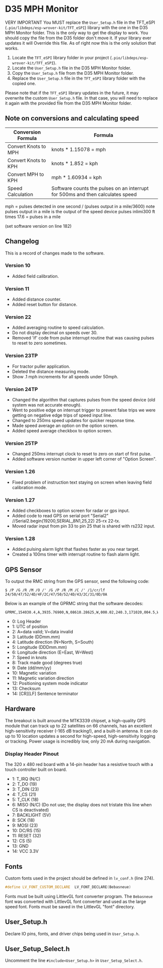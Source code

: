 # D35 MPH Monitor

VERY IMPORTANT
You MUST replace the `User_Setup.h` file in the TFT_eSPI (`.pio/libdeps/esp-wrover-kit/TFT_eSPI`) library with the one in the D35 MPH Monitor folder.  This is the only way to get the display to work. You should copy the file from the D35 folder don't move it. If your library ever updates it will Override this file. As of right now this is the only solution that works.

1. Locate the `TFT_eSPI` library folder in your project (`.pio/libdeps/esp-wrover-kit/TFT_eSPI`).
2. Locate the `User_Setup.h` file in the D35 MPH Monitor folder.
3. Copy the `User_Setup.h` file from the D35 MPH Monitor folder.
4. Replace the `User_Setup.h` file in the `TFT_eSPI` library folder with the copied one.

Please note that if the `TFT_eSPI` library updates in the future, it may overwrite the custom `User_Setup.h` file. In that case, you will need to replace it again with the provided file from the D35 MPH Monitor folder.

## Note on conversions and calculating speed

| Conversion Formula | Formula |
|--------------------|---------|
| Convert Knots to MPH | knots * 1.15078 = mph |
| Convert Knots to KPH | knots * 1.852 = kph |
| Convert MPH to KPH | mph * 1.60934 = kph |
| Speed Calculation | Software counts the pulses on an interrupt for 500ms and then calculates speed |

 mph = pulses detected in one second / (pulses output in a mile/3600)  note pulses output in a mile is the output of the speed device
pulses inlimi300 ft times 17.6 = pulses in a mile

(set software version on line 182)

## Changelog

This is a record of changes made to the software.

### Version 10

- Added field calibration.

### Version 11

- Added distance counter.
- Added reset button for distance.

### Version 22

- Added averaging routine to speed calculation.
- Do not display decimal on speeds over 30.
- Removed 'if' code from pulse interrupt routine that was causing pulses to reset to zero sometimes.

### Version 23TP

- For tractor puller application.
- Deleted the distance measuring mode.
- Show .1 mph increments for all speeds under 50mph.

### Version 24TP

- Changed the algorithm that captures pulses from the speed device (old system was not accurate enough).
- Went to positive edge on interrupt trigger to prevent false trips we were getting on negative edge trips of speed input line.
- Changed to 250ms speed updates for quicker response time.
- Made speed average an option on the option screen.
- Added speed average checkbox to option screen.

### Version 25TP

- Changed 250ms interrupt clock to reset to zero on start of first pulse.
- Added software version number in upper left corner of "Option Screen".

### Version 1.26

- Fixed problem of instruction text staying on screen when leaving field calibration mode.

### Version 1.27

- Added checkboxes to option screen for radar or gps input.
- Added code to read GPS on serial port "Serial2" //Serial2.begin(19200,SERIAL_8N1,25,22) 25-rx 22-tx.
- Moved radar input from pin 33 to pin 25 that is shared with rs232 input.

### Version 1.28

- Added pulsing alarm light that flashes faster as you near target.
- Created a 100ms timer with interrupt routine to flash alarm light.

## GPS Sensor

To output the RMC string from the GPS sensor, send the following code:

```serial
$ /P /G /R /M /O /' /G /P /R /M /C /' /1/cr/lf
24/50/47/52/4D/4F/2C/47/50/52/4D/43/2C/31/0D/0A
```

Below is an example of the GPRMC string that the software decodes:

```serial
GPRMC,154030.4,A,3935.76900,N,08610.28625,W,000.02,240.3,171020,004.5,W*0.05C
```

- 0: Log Header
- 1: UTC of position
- 2: A=data valid; V=data invalid
- 3: Latitude (DDmm.mm)
- 4: Latitude direction (N=North, S=South)
- 5: Longitude (DDDmm.mm)
- 6: Longitude direction (E=East, W=West)
- 7: Speed in knots
- 8: Track made good (degrees true)
- 9: Date (dd/mm/yy)
- 10: Magnetic variation
- 11: Magnetic variation direction
- 12: Positioning system mode indicator
- 13: Checksum
- 14: \[CR\]\[LF\] Sentence terminator

## Hardware

The breakout is built around the MTK3339 chipset, a high-quality GPS module that can track up to 22 satellites on 66 channels, has an excellent high-sensitivity receiver (-165 dB tracking!), and a built-in antenna. It can do up to 10 location updates a second for high-speed, high-sensitivity logging or tracking. Power usage is incredibly low, only 20 mA during navigation.

### Display Header Pinout

The 320 x 480 red board with a 14-pin header has a resistive touch with a touch controller built on board.

- 1: T_IRQ (N/C)
- 2: T_DO (19)
- 3: T_DIN (23)
- 4: T_CS (21)
- 5: T_CLK (18)
- 6: MISO (N/C) (Do not use; the display does not tristate this line when CS is deactivated)
- 7: BACKLIGHT (5V)
- 8: SCK (18)
- 9: MOSI (23)
- 10: DC/RS (15)
- 11: RESET (32)
- 12: CS (5)
- 13: GND
- 14: VCC 3.3V

## Fonts

Custom fonts used in the project should be defined in `lv_conf.h` (line 274).

```c++
#define LV_FONT_CUSTOM_DECLARE  LV_FONT_DECLARE(Bebasneue)
```

Fonts must be built using LittlevGL font converter program. The `Bebasneue` font was converted with LittlevGL font converter and used as the large speed font. Fonts must be saved in the LittlevGL "font" directory.

## User_Setup.h

Declare IO pins, fonts, and driver chips being used in `User_Setup.h`.

## User_Setup_Select.h

Uncomment the line `#include<User_Setup.h>` in `User_Setup_Select.h`.
